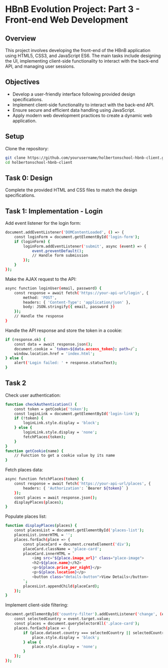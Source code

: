 # HBnB Evolution Project: Part 3 - Front-end Web Development

## Overview

This project involves developing the front-end of the HBnB application using HTML5, CSS3, and JavaScript ES6. The main tasks include designing the UI, implementing client-side functionality to interact with the back-end API, and managing user sessions.

## Objectives

- Develop a user-friendly interface following provided design specifications.
- Implement client-side functionality to interact with the back-end API.
- Ensure secure and efficient data handling using JavaScript.
- Apply modern web development practices to create a dynamic web application.

## Setup

Clone the repository:
```bash
git clone https://github.com/yourusername/holbertonschool-hbnb-client.git
cd holbertonschool-hbnb-client
```
## Task 0: Design
Complete the provided HTML and CSS files to match the design specifications.
## Task 1: Implementation - Login

Add event listener for the login form:
```bash
document.addEventListener('DOMContentLoaded', () => {
    const loginForm = document.getElementById('login-form');
    if (loginForm) {
        loginForm.addEventListener('submit', async (event) => {
            event.preventDefault();
            // Handle form submission
        });
    }
});
```
Make the AJAX request to the API:
```bash
async function loginUser(email, password) {
    const response = await fetch('https://your-api-url/login', {
        method: 'POST',
        headers: { 'Content-Type': 'application/json' },
        body: JSON.stringify({ email, password })
    });
    // Handle the response
}
```
Handle the API response and store the token in a cookie:
```bash
if (response.ok) {
    const data = await response.json();
    document.cookie = `token=${data.access_token}; path=/`;
    window.location.href = 'index.html';
} else {
    alert('Login failed: ' + response.statusText);
}
```

## Task 2
Check user authentication:
```bash
function checkAuthentication() {
    const token = getCookie('token');
    const loginLink = document.getElementById('login-link');
    if (!token) {
        loginLink.style.display = 'block';
    } else {
        loginLink.style.display = 'none';
        fetchPlaces(token);
    }
}
function getCookie(name) {
    // Function to get a cookie value by its name
}
```
Fetch places data:
```bash
async function fetchPlaces(token) {
    const response = await fetch('https://your-api-url/places', {
        headers: { 'Authorization': `Bearer ${token}` }
    });
    const places = await response.json();
    displayPlaces(places);
}
```
Populate places list:
```bash
function displayPlaces(places) {
    const placesList = document.getElementById('places-list');
    placesList.innerHTML = '';
    places.forEach(place => {
        const placeCard = document.createElement('div');
        placeCard.className = 'place-card';
        placeCard.innerHTML = `
            <img src="${place.image_url}" class="place-image">
            <h2>${place.name}</h2>
            <p>${place.price_per_night}</p>
            <p>${place.location}</p>
            <button class="details-button">View Details</button>
        `;
        placesList.appendChild(placeCard);
    });
}
````
Implement client-side filtering:
```bash
document.getElementById('country-filter').addEventListener('change', (event) => {
    const selectedCountry = event.target.value;
    const places = document.querySelectorAll('.place-card');
    places.forEach(place => {
        if (place.dataset.country === selectedCountry || selectedCountry === 'all') {
            place.style.display = 'block';
        } else {
            place.style.display = 'none';
        }
    });
});
```
